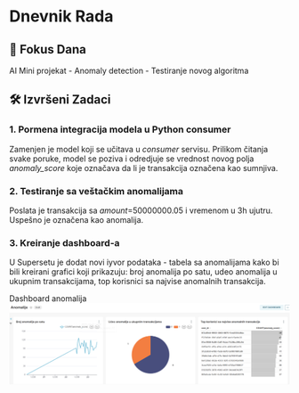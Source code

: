 # Dnevnik Rada 
## 🎯 Fokus Dana 
AI Mini projekat - Anomaly detection - Testiranje novog algoritma

## 🛠 Izvršeni Zadaci
### 1. Pormena integracija modela u Python consumer
Zamenjen je model koji se učitava u *consumer* servisu. Prilikom čitanja svake poruke, model se poziva i odredjuje se vrednost novog polja *anomaly_score* koje označava da li je transakcija označena kao sumnjiva.


### 2. Testiranje sa veštačkim anomalijama
Poslata je transakcija sa *amount*=50000000.05 i vremenom u 3h ujutru. Uspešno je označena kao anomalija.

### 3. Kreiranje dashboard-a
U Supersetu je dodat novi iyvor podataka - tabela sa anomalijama kako bi bili kreirani grafici koji prikazuju: broj anomalija po satu, udeo anomalija u ukupnim transakcijama, top korisnici sa najvise anomalnih transakcija.

Dashboard anomalija
![Prikaz anomalija](./assets/oct_23_anomaly_dashboard.png)
